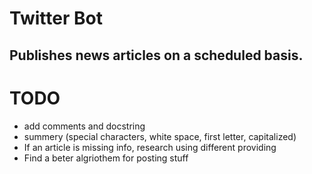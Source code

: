 # Twitter Bot
## Publishes news articles on a scheduled basis.

# TODO
* add comments and docstring
* summery (special characters, white space, first letter, capitalized)
* If an article is missing info, research using different providing
* Find a beter algriothem for posting stuff
